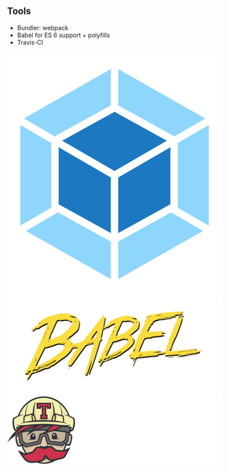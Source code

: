 ##  Tools

  - Bundler: webpack
  - Babel for ES 6 support + polyfills
  - Travis-CI

![webpack](resources/webpack.svg)
![babel](resources/babel.svg)
![Travis](resources/travis-light.png)
